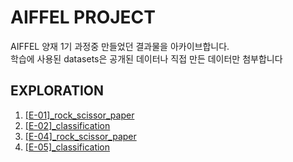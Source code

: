 # AIFFEL PROJECT
AIFFEL 양재 1기 과정중 만들었던 결과물을 아카이브합니다.  
학습에 사용된 datasets은 공개된 데이터나 직접 만든 데이터만 첨부합니다

## EXPLORATION
1. [\[E-01\]_rock_scissor_paper](/EXPLORATION/E-01/%5BE-01%5D_rock_scissor_paper.ipynb)
2. [\[E-02\]_classification](/EXPLORATION/E-02/project)
1. [\[E-04\]_rock_scissor_paper](/EXPLORATION/E-03/project/%5BE-03%5D_cat_whiskers_sticker.ipynb)
2. [\[E-05\]_classification](/EXPLORATION/E-04/%5BE-04%5D_lyrics_generator.ipynb)
